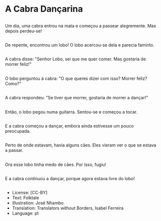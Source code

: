 # A Cabra Dançarina

##
Um dia, uma cabra entrou na mata e começou a passear alegremente. Mas depois perdeu-se!

##
De repente, encontrou um lobo! O lobo acercou-se dela e parecia faminto.

##
A cabra disse: "Senhor Lobo, sei que me quer comer. Mas gostaria de morrer feliz!"

##
O lobo perguntou à cabra: "O que queres dizer com isso? Morrer feliz? Como?"

##
A cabra respondeu: "Se tiver que morrer, gostaria de morrer a dançar!"

##
Então, o lobo pegou numa guitarra. Sentou-se e começou a tocar.

##
E a cabra começou a dançar, embora ainda estivesse um pouco preocupada.

##
Perto de onde estavam, havia alguns cães. Eles vieram ver o que se estava a passar.

##
Ora esse lobo tinha medo de cães. Por isso, fugiu!

##
E a cabra continuou a dançar, porque agora estava livre do lobo!

##
* License: [CC-BY]
* Text: Folktale
* Illustration: José Nhambo
* Translation: Translators without Borders, Isabel Ferreira
* Language: pt
